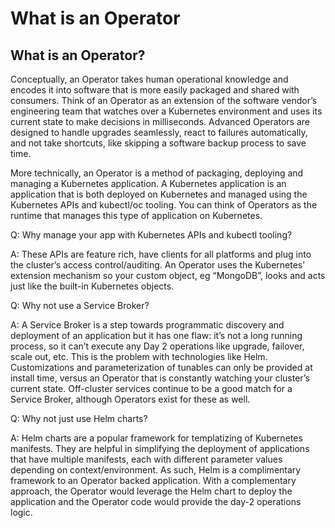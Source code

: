# What is an Operator

## **What is an Operator?**

Conceptually, an Operator takes human operational knowledge and encodes it into software that is more easily packaged and shared with consumers. Think of an Operator as an extension of the software vendor’s engineering team that watches over a Kubernetes environment and uses its current state to make decisions in milliseconds. Advanced Operators are designed to handle upgrades seamlessly, react to failures automatically, and not take shortcuts, like skipping a software backup process to save time.  


More technically, an Operator is a method of packaging, deploying and managing a Kubernetes application. A Kubernetes application is an application that is both deployed on Kubernetes and managed using the Kubernetes APIs and kubectl/oc tooling.  You can think of Operators as the runtime that manages this type of application on Kubernetes.  


Q: Why manage your app with Kubernetes APIs and kubectl tooling?

A: These APIs are feature rich, have clients for all platforms and plug into the cluster’s access control/auditing. An Operator uses the Kubernetes’ extension mechanism so your custom object, eg “MongoDB”, looks and acts just like the built-in Kubernetes objects.  


Q: Why not use a Service Broker?

A: A Service Broker is a step towards programmatic discovery and deployment of an application but it has one flaw: it’s not a long running process, so it can’t execute any Day 2 operations like upgrade, failover, scale out, etc. This is the problem with technologies like Helm. Customizations and parameterization of tunables can only be provided at install time, versus an Operator that is constantly watching your cluster’s current state. Off-cluster services continue to be a good match for a Service Broker, although Operators exist for these as well.  


Q: Why not just use Helm charts?

A: Helm charts are a popular framework for templatizing of Kubernetes manifests. They are helpful in simplifying the deployment of applications that have multiple manifests, each with different parameter values depending on context/environment. As such, Helm is a complimentary framework to an Operator backed application. With a complementary approach, the Operator would leverage the Helm chart to deploy the application and the Operator code would provide the day-2 operations logic.

